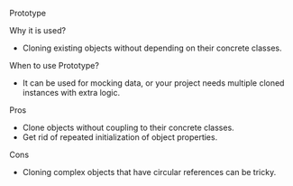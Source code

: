 Prototype

Why it is used?
- Cloning existing objects without depending on their concrete classes.

When to use Prototype?
- It can be used for mocking data, or your project needs multiple cloned instances with extra logic.

Pros
- Clone objects without coupling to their concrete classes.
- Get rid of repeated initialization of object properties.

Cons
- Cloning complex objects that have circular references can be tricky.

